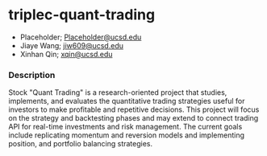 # triplec-quant-trading

- Placeholder; Placeholder@ucsd.edu
- Jiaye Wang; jiw609@ucsd.edu
- Xinhan Qin; xqin@ucsd.edu

### Description
Stock "Quant Trading" is a research-oriented project that studies, implements, and evaluates the quantitative trading strategies useful for investors to make profitable and repetitive decisions. This project will focus on the strategy and backtesting phases and may extend to connect trading API for real-time investments and risk management. The current goals include replicating momentum and reversion models and implementing position, and portfolio balancing strategies.
